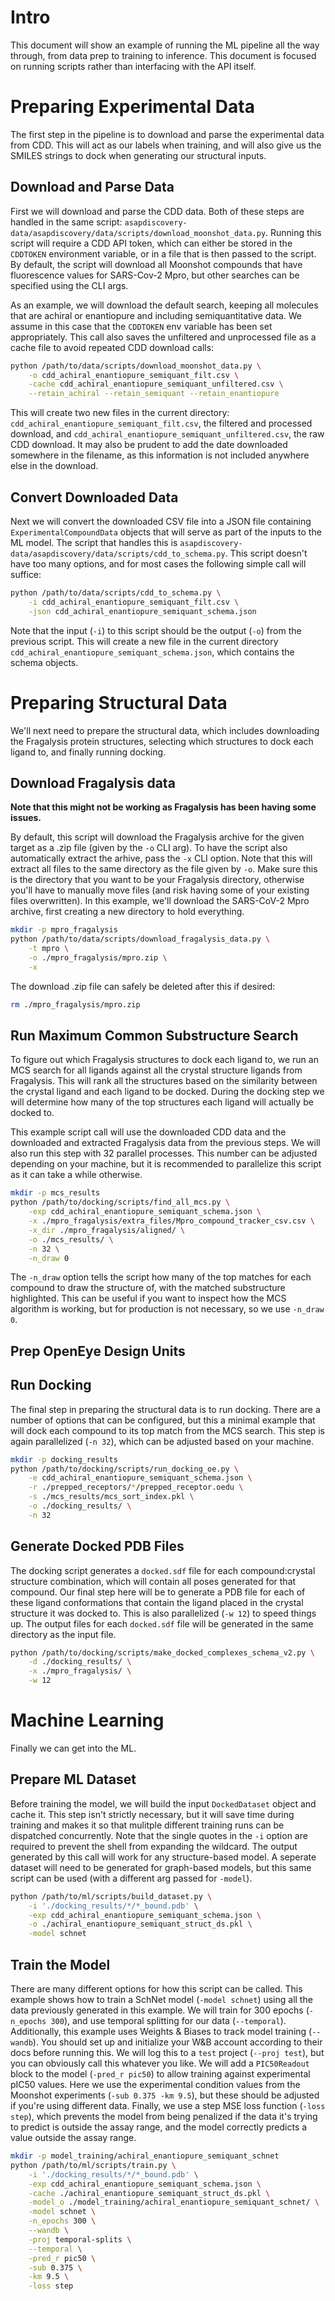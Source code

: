 # Intro
This document will show an example of running the ML pipeline all the way through,
from data prep to training to inference. This document is focused on running scripts
rather than interfacing with the API itself.

# Preparing Experimental Data
The first step in the pipeline is to download and parse the experimental data from CDD.
This will act as our labels when training, and will also give us the SMILES strings to
dock when generating our structural inputs.
## Download and Parse Data
First we will download and parse the CDD data. Both of these steps are handled in the
same script:
`asapdiscovery-data/asapdiscovery/data/scripts/download_moonshot_data.py`. Running this
script will require a CDD API token, which can either be stored in the `CDDTOKEN`
environment variable, or in a file that is then passed to the script. By default, the
script will download all Moonshot compounds that have fluorescence values for SARS-Cov-2
Mpro, but other searches can be specified using the CLI args.

As an example, we will download the default search, keeping all molecules that are
achiral or enantiopure and including semiquantitative data. We assume in this case that
the `CDDTOKEN` env variable has been set appropriately. This call also saves the
unfiltered and unprocessed file as a cache file to avoid repeated CDD download calls:
```bash
python /path/to/data/scripts/download_moonshot_data.py \
    -o cdd_achiral_enantiopure_semiquant_filt.csv \
    -cache cdd_achiral_enantiopure_semiquant_unfiltered.csv \
    --retain_achiral --retain_semiquant --retain_enantiopure
```
This will create two new files in the current directory:
`cdd_achiral_enantiopure_semiquant_filt.csv`, the filtered and processed download, and
`cdd_achiral_enantiopure_semiquant_unfiltered.csv`, the raw CDD download. It may also
be prudent to add the date downloaded somewhere in the filename, as this information is
not included anywhere else in the download.

## Convert Downloaded Data
Next we will convert the downloaded CSV file into a JSON file containing
`ExperimentalCompoundData` objects that will serve as part of the inputs to the ML
model. The script that handles this is
`asapdiscovery-data/asapdiscovery/data/scripts/cdd_to_schema.py`. This script doesn't
have too many options, and for most cases the following simple call will suffice:
```bash
python /path/to/data/scripts/cdd_to_schema.py \
    -i cdd_achiral_enantiopure_semiquant_filt.csv \
    -json cdd_achiral_enantiopure_semiquant_schema.json
```
Note that the input (`-i`) to this script should be the output (`-o`) from the previous
script. This will create a new file in the current directory
`cdd_achiral_enantiopure_semiquant_schema.json`, which contains the schema objects.

# Preparing Structural Data
We'll next need to prepare the structural data, which includes downloading the
Fragalysis protein structures, selecting which structures to dock each ligand to, and
finally running docking.
## Download Fragalysis data
**Note that this might not be working as Fragalysis has been having some issues.**

By default, this script will download the Fragalysis archive for the given target as a
.zip file (given by the `-o` CLI arg). To have the script also automatically extract the
arhive, pass the `-x` CLI option. Note that this will extract all files to the same
directory as the file given by `-o`. Make sure this is the directory that you want to be
your Fragalysis directory, otherwise you'll have to manually move files (and risk having
some of your existing files overwritten). In this example, we'll download the SARS-CoV-2
Mpro archive, first creating a new directory to hold everything.
```bash
mkdir -p mpro_fragalysis
python /path/to/data/scripts/download_fragalysis_data.py \
    -t mpro \
    -o ./mpro_fragalysis/mpro.zip \
    -x
```
The download .zip file can safely be deleted after this if desired:
```bash
rm ./mpro_fragalysis/mpro.zip
```

## Run Maximum Common Substructure Search
To figure out which Fragalysis structures to dock each ligand to, we run an MCS search
for all ligands against all the crystal structure ligands from Fragalysis. This will
rank all the structures based on the similarity between the crystal ligand and each
ligand to be docked. During the docking step we will determine how many of the top
structures each ligand will actually be docked to.

This example script call will use the downloaded CDD data and the downloaded and
extracted Fragalysis data from the previous steps. We will also run this step with 32
parallel processes. This number can be adjusted depending on your machine, but it is
recommended to parallelize this script as it can take a while otherwise.
```bash
mkdir -p mcs_results
python /path/to/docking/scripts/find_all_mcs.py \
    -exp cdd_achiral_enantiopure_semiquant_schema.json \
    -x ./mpro_fragalysis/extra_files/Mpro_compound_tracker_csv.csv \
    -x_dir ./mpro_fragalysis/aligned/ \
    -o ./mcs_results/ \
    -n 32 \
    -n_draw 0
```
The `-n_draw` option tells the script how many of the top matches for each compound to
draw the structure of, with the matched substructure highlighted. This can be useful if
you want to inspect how the MCS algorithm is working, but for production is not
necessary, so we use `-n_draw 0`.

## Prep OpenEye Design Units

## Run Docking
The final step in preparing the structural data is to run docking. There are a number of
options that can be configured, but this a minimal example that will dock each compound
to its top match from the MCS search. This step is again parallelized (`-n 32`), which
can be adjusted based on your machine.
```bash
mkdir -p docking_results
python /path/to/docking/scripts/run_docking_oe.py \
    -e cdd_achiral_enantiopure_semiquant_schema.json \
    -r ./prepped_receptors/*/prepped_receptor.oedu \
    -s ./mcs_results/mcs_sort_index.pkl \
    -o ./docking_results/ \
    -n 32
```

## Generate Docked PDB Files
The docking script generates a `docked.sdf` file for each compound:crystal structure
combination, which will contain all poses generated for that compound. Our final step
here will be to generate a PDB file for each of these ligand conformations that contain
the ligand placed in the crystal structure it was docked to. This is also parallelized
(`-w 12`) to speed things up. The output files for each `docked.sdf` file will be
generated in the same directory as the input file.

```bash
python /path/to/docking/scripts/make_docked_complexes_schema_v2.py \
    -d ./docking_results/ \
    -x ./mpro_fragalysis/ \
    -w 12
```

# Machine Learning
Finally we can get into the ML.

## Prepare ML Dataset
Before training the model, we will build the input `DockedDataset` object and cache it.
This step isn't strictly necessary, but it will save time during training and makes it
so that mulitple different training runs can be dispatched concurrently. Note that the
single quotes in the `-i` option are required to prevent the shell from expanding the
wildcard. The output generated by this call will work for any structure-based model. A
seperate dataset will need to be generated for graph-based models, but this same script
can be used (with a different arg passed for `-model`).
```bash
python /path/to/ml/scripts/build_dataset.py \
    -i './docking_results/*/*_bound.pdb' \
    -exp cdd_achiral_enantiopure_semiquant_schema.json \
    -o ./achiral_enantiopure_semiquant_struct_ds.pkl \
    -model schnet
```

## Train the Model
There are many different options for how this script can be called. This example shows
how to train a SchNet model (`-model schnet`) using all the data previously generated in
this example. We will train for 300 epochs (`-n_epochs 300`), and use temporal splitting
for our data (`--temporal`). Additionally, this example uses Weights & Biases to track
model training (`--wandb`). You should set up and initialize your W&B account according
to their docs before running this. We will log this to a `test` project (`--proj test`),
but you can obviously call this whatever you like. We will add a `PIC50Readout` block to
the model (`-pred_r pic50`) to allow training against experimental pIC50 values. Here we
use the experimental condition values from the Moonshot experiments
(`-sub 0.375 -km 9.5`), but these should be adjusted if you're using different data.
Finally, we use a step MSE loss function (`-loss step`), which prevents the model from
being penalized if the data it's trying to predict is outside the assay range, and the
model correctly predicts a value outside the assay range.
```bash
mkdir -p model_training/achiral_enantiopure_semiquant_schnet
python /path/to/ml/scripts/train.py \
    -i './docking_results/*/*_bound.pdb' \
    -exp cdd_achiral_enantiopure_semiquant_schema.json \
    -cache ./achiral_enantiopure_semiquant_struct_ds.pkl \
    -model_o ./model_training/achiral_enantiopure_semiquant_schnet/ \
    -model schnet \
    -n_epochs 300 \
    --wandb \
    -proj temporal-splits \
    --temporal \
    -pred_r pic50 \
    -sub 0.375 \
    -km 9.5 \
    -loss step
```
